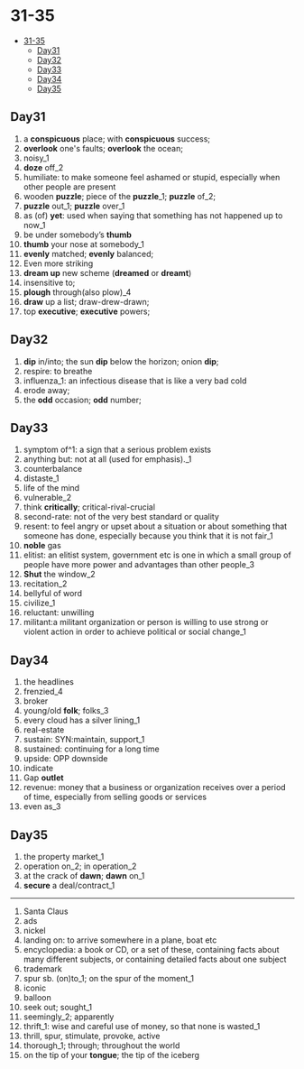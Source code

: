 # 31-35

- [31-35](#31-35)
  - [Day31](#day31)
  - [Day32](#day32)
  - [Day33](#day33)
  - [Day34](#day34)
  - [Day35](#day35)

## Day31

1. a **conspicuous** place; with **conspicuous** success;
2. **overlook** one's faults; **overlook** the ocean;
3. noisy_1
4. **doze** off_2
5. humiliate: to make someone feel ashamed or stupid, especially when other people are present
6. wooden **puzzle**; piece of the **puzzle**_1; **puzzle** of_2;
7. **puzzle** out_1; **puzzle** over_1
8. as (of) **yet**: used when saying that something has not happened up to now_1
9. be under somebody’s **thumb**
10. **thumb** your nose at somebody_1
11. **evenly** matched; **evenly** balanced;
12. Even more striking
13. **dream up** new scheme (**dreamed** or **dreamt**)
14. insensitive to;
15. **plough** through(also plow)_4
16. **draw** up a list; draw-drew-drawn;
17. top **executive**; **executive** powers;

## Day32

1. **dip** in/into;  the sun **dip** below the horizon; onion **dip**;
2. respire: to breathe
3. influenza_1: an infectious disease that is like a very bad cold
4. erode away;
5. the **odd** occasion; **odd** number;

## Day33

1. symptom of^1: a sign that a serious problem exists
2. anything but: not at all (used for emphasis)._1
3. counterbalance
4. distaste_1
5. life of the mind
6. vulnerable_2
7. think **critically**; critical-rival-crucial
8. second-rate: not of the very best standard or quality
9. resent: to feel angry or upset about a situation or about something that someone has done, especially because you think that it is not fair_1
10. **noble** gas
11. elitist: an elitist system, government etc is one in which a small group of people have more power and advantages than other people_3
12. **Shut** the window_2
13. recitation_2
14. bellyful of word
15. civilize_1
16. reluctant: unwilling
17. militant:a militant organization or person is willing to use strong or violent action in order to achieve political or social change_1

## Day34

1. the headlines
2. frenzied_4
3. broker
4. young/old **folk**; folks_3
5. every cloud has a silver lining_1
6. real-estate
7. sustain: SYN:maintain, support_1
8. sustained: continuing for a long time
9. upside: OPP downside
10. indicate
11. Gap **outlet**
12. revenue: money that a business or organization receives over a period of time, especially from selling goods or services
13. even as_3

## Day35

1. the property market_1
2. operation on_2; in operation_2
3. at the crack of **dawn**; **dawn** on_1
4. **secure** a deal/contract_1

---

1. Santa Claus
2. ads
3. nickel
4. landing on: to arrive somewhere in a plane, boat etc
5. encyclopedia: a book or CD, or a set of these, containing facts about many different subjects, or containing detailed facts about one subject
6. trademark
7. spur sb. (on)to_1; on the spur of the moment_1
8. iconic
9. balloon
10. seek out; sought_1
11. seemingly_2; apparently
12. thrift_1: wise and careful use of money, so that none is wasted_1
13. thrill, spur, stimulate, provoke, active
14. thorough_1; through; throughout the world
15. on the tip of your **tongue**;  the tip of the iceberg
